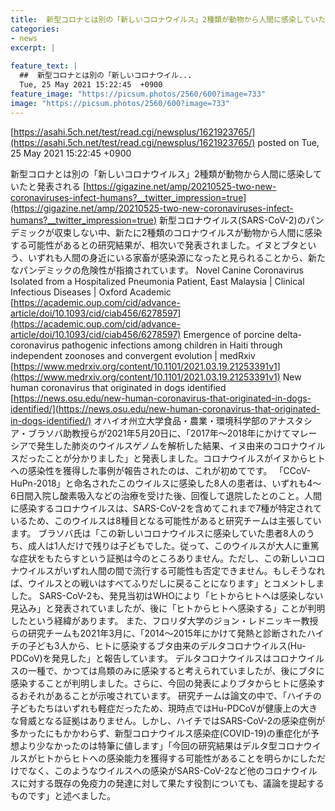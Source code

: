 ```yaml
---
title:  新型コロナとは別の「新しいコロナウイルス」2種類が動物から人間に感染していたと発表される  
categories:
- news
excerpt: |
  
feature_text: |
  ##  新型コロナとは別の「新しいコロナウイル...
  Tue, 25 May 2021 15:22:45  +0900
feature_image: "https://picsum.photos/2560/600?image=733"
image: "https://picsum.photos/2560/600?image=733"
---
```


[https://asahi.5ch.net/test/read.cgi/newsplus/1621923765/](https://asahi.5ch.net/test/read.cgi/newsplus/1621923765/)
posted on Tue, 25 May 2021 15:22:45  +0900

<!--more-->

新型コロナとは別の「新しいコロナウイルス」2種類が動物から人間に感染していたと発表される [https://gigazine.net/amp/20210525-two-new-coronaviruses-infect-humans?__twitter_impression=true](https://gigazine.net/amp/20210525-two-new-coronaviruses-infect-humans?__twitter_impression=true) 新型コロナウイルス(SARS-CoV-2)のパンデミックが収束しない中、新たに2種類のコロナウイルスが動物から人間に感染する可能性があるとの研究結果が、相次いで発表されました。イヌとブタという、いずれも人間の身近にいる家畜が感染源になったと見られることから、新たなパンデミックの危険性が指摘されています。 Novel Canine Coronavirus Isolated from a Hospitalized Pneumonia Patient, East Malaysia | Clinical Infectious Diseases | Oxford Academic [https://academic.oup.com/cid/advance-article/doi/10.1093/cid/ciab456/6278597](https://academic.oup.com/cid/advance-article/doi/10.1093/cid/ciab456/6278597) Emergence of porcine delta-coronavirus pathogenic infections among children in Haiti through independent zoonoses and convergent evolution | medRxiv [https://www.medrxiv.org/content/10.1101/2021.03.19.21253391v1](https://www.medrxiv.org/content/10.1101/2021.03.19.21253391v1) New human coronavirus that originated in dogs identified [https://news.osu.edu/new-human-coronavirus-that-originated-in-dogs-identified/](https://news.osu.edu/new-human-coronavirus-that-originated-in-dogs-identified/) オハイオ州立大学食品・農業・環境科学部のアナスタシア・ブラソバ助教授らが2021年5月20日に、「2017年〜2018年にかけてマレーシアで発生した肺炎のウイルスゲノムを解析した結果、イヌ由来のコロナウイルスだったことが分かりました」と発表しました。コロナウイルスがイヌからヒトへの感染性を獲得した事例が報告されたのは、これが初めてです。 「CCoV-HuPn-2018」と命名されたこのウイルスに感染した8人の患者は、いずれも4〜6日間入院し酸素吸入などの治療を受けた後、回復して退院したとのこと。人間に感染するコロナウイルスは、SARS-CoV-2を含めてこれまで7種が特定されているため、このウイルスは8種目となる可能性があると研究チームは主張しています。 ブラソバ氏は「この新しいコロナウイルスに感染していた患者8人のうち、成人は1人だけで残りは子どもでした。従って、このウイルスが大人に重篤な症状をもたらすという証拠は今のところありません。ただし、この新しいコロナウイルスがいずれ人間の間で流行する可能性も否定できません。もしそうなれば、ウイルスとの戦いはすべてふりだしに戻ることになります」とコメントしました。 SARS-CoV-2も、発見当初はWHOにより「ヒトからヒトへは感染しない見込み」と発表されていましたが、後に「ヒトからヒトへ感染する」ことが判明したという経緯があります。 また、フロリダ大学のジョン・レドニッキー教授らの研究チームも2021年3月に、「2014〜2015年にかけて発熱と診断されたハイチの子ども3人から、ヒトに感染するブタ由来のデルタコロナウイルス(Hu-PDCoV)を発見した」と報告しています。 デルタコロナウイルスはコロナウイルスの一種で、かつては鳥類のみに感染すると考えられていましたが、後にブタに感染することが判明しました。さらに、今回の発表によりブタからヒトに感染するおそれがあることが示唆されています。 研究チームは論文の中で、「ハイチの子どもたちはいずれも軽症だったため、現時点ではHu-PDCoVが健康上の大きな脅威となる証拠はありません。しかし、ハイチではSARS-CoV-2の感染症例が多かったにもかかわらず、新型コロナウイルス感染症(COVID-19)の重症化が予想より少なかったのは特筆に値します」「今回の研究結果はデルタ型コロナウイルスがヒトからヒトへの感染能力を獲得する可能性があることを明らかにしただけでなく、このようなウイルスへの感染がSARS-CoV-2など他のコロナウイルスに対する既存の免疫力の発達に対して果たす役割についても、議論を提起するものです」と述べました。
